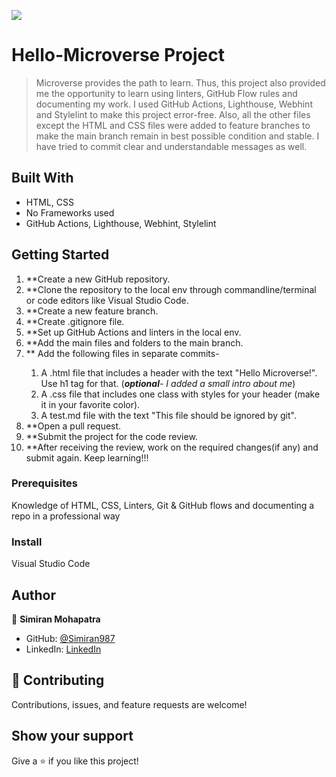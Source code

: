 ![](https://img.shields.io/badge/Microverse-blueviolet)

# Hello-Microverse Project


> Microverse provides the path to learn. Thus, this project also provided me the opportunity to learn using linters, GitHub Flow rules and documenting my work. 
   I used GitHub Actions, Lighthouse, Webhint and Stylelint to make this project error-free. Also, all the other files except the HTML and CSS files were added to feature branches to make the main branch remain in best possible condition and stable. I have tried to commit clear and understandable messages as well.
   

## Built With

- HTML, CSS
- No Frameworks used
- GitHub Actions, Lighthouse, Webhint, Stylelint


## Getting Started
<ol>
   <li>**Create a new GitHub repository.</li>
   <li>**Clone the repository to the local env through commandline/terminal or code editors like Visual Studio Code.</li>
   <li>**Create a new feature branch.</li>
   <li>**Create .gitignore file.</li>
   <li>**Set up GitHub Actions and linters in the local env.</li>
   <li>**Add the main files and folders to the main branch.</li>
   <li>** Add the following files in separate commits-</li>
     <ol>
       <li>A .html file that includes a header with the text "Hello Microverse!". Use h1 tag for that. (<i><b>optional</b>- I added a small intro about me</i>)</li>
       <li>A .css file that includes one class with styles for your header (make it in your favorite color).</li>
       <li>A test.md file with the text "This file should be ignored by git".</li>
     </ol>
   <li>**Open a pull request.</li>
   <li>**Submit the project for the code review.</li>
   <li>**After receiving the review, work on the required changes(if any) and submit again. Keep learning!!!</li>
</ol>

### Prerequisites
Knowledge of HTML, CSS, Linters, Git & GitHub flows and documenting a repo in a professional way


### Install
Visual Studio Code


## Author

👤 **Simiran Mohapatra**

- GitHub: [@Simiran987](https://github.com/Simiran987)
- LinkedIn: [LinkedIn](https://linkedin.com/in/simiran-mohapatra)


## 🤝 Contributing

Contributions, issues, and feature requests are welcome!


## Show your support

Give a ⭐️ if you like this project!

